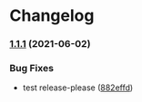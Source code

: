 # Changelog

### [1.1.1](https://www.github.com/hbollon/terraboard/compare/v1.1.0...v1.1.1) (2021-06-02)


### Bug Fixes

* test release-please ([882effd](https://www.github.com/hbollon/terraboard/commit/882effd36128f1f6d67fe7dc8325865839b2dcdd))
